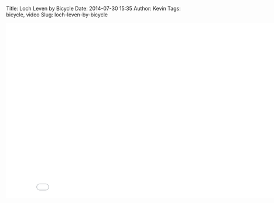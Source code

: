 Title: Loch Leven by Bicycle
Date: 2014-07-30 15:35
Author: Kevin
Tags: bicycle, video
Slug: loch-leven-by-bicycle

<iframe src="//www.youtube-nocookie.com/embed/1F9BC8DbMDs?rel=0" width="853" height="480" frameborder="0" allowfullscreen="allowfullscreen"></iframe>

